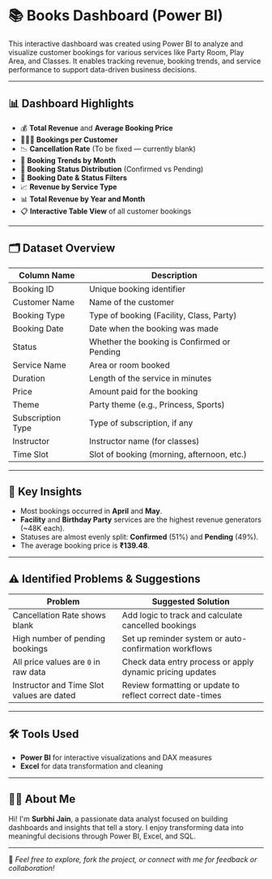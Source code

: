 # 📚 Books Dashboard (Power BI)

This interactive dashboard was created using Power BI to analyze and visualize customer bookings for various services like Party Room, Play Area, and Classes. It enables tracking revenue, booking trends, and service performance to support data-driven business decisions.

---

## 📊 Dashboard Highlights

- 💰 **Total Revenue** and **Average Booking Price**
- 🧑‍🤝‍🧑 **Bookings per Customer**
- 📉 **Cancellation Rate** (To be fixed — currently blank)
- 📅 **Booking Trends by Month**
- 🧾 **Booking Status Distribution** (Confirmed vs Pending)
- 📆 **Booking Date & Status Filters**
- 📈 **Revenue by Service Type**
- 📊 **Total Revenue by Year and Month**
- 📋 **Interactive Table View** of all customer bookings

---

## 🗂️ Dataset Overview

| Column Name      | Description                                 |
|------------------|---------------------------------------------|
| Booking ID       | Unique booking identifier                   |
| Customer Name    | Name of the customer                        |
| Booking Type     | Type of booking (Facility, Class, Party)    |
| Booking Date     | Date when the booking was made              |
| Status           | Whether the booking is Confirmed or Pending |
| Service Name     | Area or room booked                         |
| Duration         | Length of the service in minutes            |
| Price            | Amount paid for the booking                 |
| Theme            | Party theme (e.g., Princess, Sports)        |
| Subscription Type| Type of subscription, if any                |
| Instructor       | Instructor name (for classes)               |
| Time Slot        | Slot of booking (morning, afternoon, etc.)  |

---

## 📌 Key Insights

- Most bookings occurred in **April** and **May**.
- **Facility** and **Birthday Party** services are the highest revenue generators (~48K each).
- Statuses are almost evenly split: **Confirmed** (51%) and **Pending** (49%).
- The average booking price is **₹139.48**.

---

## ⚠️ Identified Problems & Suggestions

| Problem                                    | Suggested Solution                                         |
|-------------------------------------------|------------------------------------------------------------|
| Cancellation Rate shows blank             | Add logic to track and calculate cancelled bookings        |
| High number of pending bookings           | Set up reminder system or auto-confirmation workflows      |
| All price values are `0` in raw data      | Check data entry process or apply dynamic pricing updates  |
| Instructor and Time Slot values are dated | Review formatting or update to reflect correct date-times  |

---

## 🛠️ Tools Used

- **Power BI** for interactive visualizations and DAX measures
- **Excel** for data transformation and cleaning

---

## 👩‍💻 About Me

Hi! I'm **Surbhi Jain**, a passionate data analyst focused on building dashboards and insights that tell a story. I enjoy transforming data into meaningful decisions through Power BI, Excel, and SQL.

---

🔗 *Feel free to explore, fork the project, or connect with me for feedback or collaboration!*
